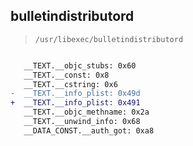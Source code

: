 ## bulletindistributord

> `/usr/libexec/bulletindistributord`

```diff

   __TEXT.__objc_stubs: 0x60
   __TEXT.__const: 0x8
   __TEXT.__cstring: 0x6
-  __TEXT.__info_plist: 0x49d
+  __TEXT.__info_plist: 0x491
   __TEXT.__objc_methname: 0x2a
   __TEXT.__unwind_info: 0x68
   __DATA_CONST.__auth_got: 0xa8

```

